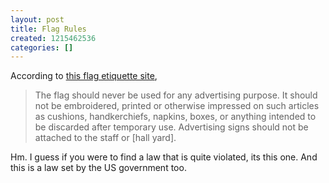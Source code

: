 ```yaml
---
layout: post
title: Flag Rules
created: 1215462536
categories: []
---
```

According to <a href="http://www.usa-flag-site.org/etiquette.shtml">this flag etiquette site</a>, 

<blockquote>
The flag should never be used for any advertising purpose. It should not be embroidered, printed or otherwise impressed on such articles as cushions, handkerchiefs, napkins, boxes, or anything intended to be discarded after temporary use. Advertising signs should not be attached to the staff or [hall yard].</blockquote>

Hm.  I guess if you were to find a law that is quite violated, its this one.  And this is a law set by the US government too.

